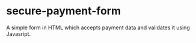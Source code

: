 # secure-payment-form
A simple form in HTML which accepts payment data and validates it using Javasript. 
